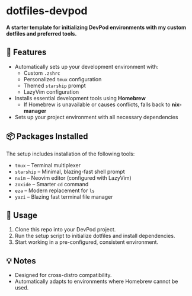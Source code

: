 # dotfiles-devpod

**A starter template for initializing DevPod environments with my custom dotfiles and preferred tools.**

## 🔧 Features

- Automatically sets up your development environment with:
  - Custom `.zshrc`
  - Personalized `tmux` configuration
  - Themed `starship` prompt
  - LazyVim configuration
- Installs essential development tools using **Homebrew**
  - If Homebrew is unavailable or causes conflicts, falls back to **nix-manager**
- Sets up your project environment with all necessary dependencies

## 📦 Packages Installed

The setup includes installation of the following tools:

- `tmux` – Terminal multiplexer  
- `starship` – Minimal, blazing-fast shell prompt  
- `nvim` – Neovim editor (configured with LazyVim)  
- `zoxide` – Smarter `cd` command  
- `eza` – Modern replacement for `ls`  
- `yazi` – Blazing fast terminal file manager  

## 🚀 Usage

1. Clone this repo into your DevPod project.
2. Run the setup script to initialize dotfiles and install dependencies.
3. Start working in a pre-configured, consistent environment.

## 💡 Notes

- Designed for cross-distro compatibility.
- Automatically adapts to environments where Homebrew cannot be used.

